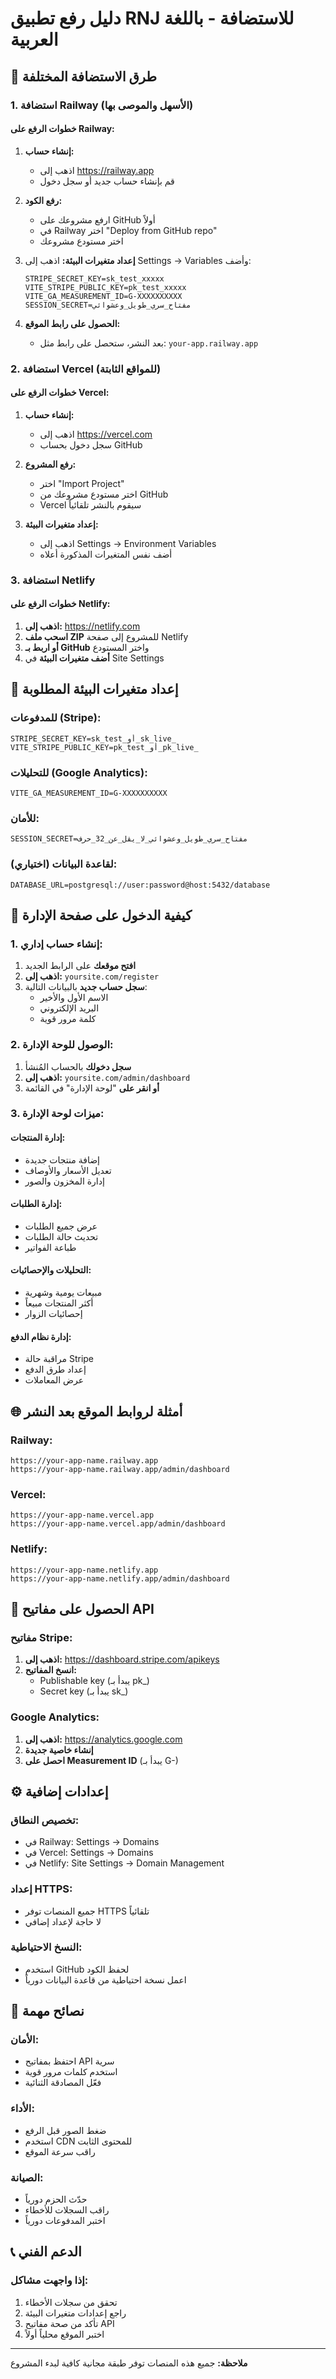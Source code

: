 # دليل رفع تطبيق RNJ للاستضافة - باللغة العربية

## 🚀 طرق الاستضافة المختلفة

### 1. استضافة Railway (الأسهل والموصى بها)

#### خطوات الرفع على Railway:
1. **إنشاء حساب:**
   - اذهب إلى https://railway.app
   - قم بإنشاء حساب جديد أو سجل دخول

2. **رفع الكود:**
   - ارفع مشروعك على GitHub أولاً
   - في Railway اختر "Deploy from GitHub repo"
   - اختر مستودع مشروعك

3. **إعداد متغيرات البيئة:**
   اذهب إلى Settings → Variables وأضف:
   ```
   STRIPE_SECRET_KEY=sk_test_xxxxx
   VITE_STRIPE_PUBLIC_KEY=pk_test_xxxxx
   VITE_GA_MEASUREMENT_ID=G-XXXXXXXXXX
   SESSION_SECRET=مفتاح_سري_طويل_وعشوائي
   ```

4. **الحصول على رابط الموقع:**
   - بعد النشر، ستحصل على رابط مثل: `your-app.railway.app`

### 2. استضافة Vercel (للمواقع الثابتة)

#### خطوات الرفع على Vercel:
1. **إنشاء حساب:**
   - اذهب إلى https://vercel.com
   - سجل دخول بحساب GitHub

2. **رفع المشروع:**
   - اختر "Import Project"
   - اختر مستودع مشروعك من GitHub
   - Vercel سيقوم بالنشر تلقائياً

3. **إعداد متغيرات البيئة:**
   - اذهب إلى Settings → Environment Variables
   - أضف نفس المتغيرات المذكورة أعلاه

### 3. استضافة Netlify

#### خطوات الرفع على Netlify:
1. **اذهب إلى:** https://netlify.com
2. **اسحب ملف ZIP** للمشروع إلى صفحة Netlify
3. **أو اربط بـ GitHub** واختر المستودع
4. **أضف متغيرات البيئة** في Site Settings

## 🔧 إعداد متغيرات البيئة المطلوبة

### للمدفوعات (Stripe):
```
STRIPE_SECRET_KEY=sk_test_أو_sk_live_
VITE_STRIPE_PUBLIC_KEY=pk_test_أو_pk_live_
```

### للتحليلات (Google Analytics):
```
VITE_GA_MEASUREMENT_ID=G-XXXXXXXXXX
```

### للأمان:
```
SESSION_SECRET=مفتاح_سري_طويل_وعشوائي_لا_يقل_عن_32_حرف
```

### لقاعدة البيانات (اختياري):
```
DATABASE_URL=postgresql://user:password@host:5432/database
```

## 👤 كيفية الدخول على صفحة الإدارة

### 1. إنشاء حساب إداري:
1. **افتح موقعك** على الرابط الجديد
2. **اذهب إلى:** `yoursite.com/register`
3. **سجل حساب جديد** بالبيانات التالية:
   - الاسم الأول والأخير
   - البريد الإلكتروني
   - كلمة مرور قوية

### 2. الوصول للوحة الإدارة:
1. **سجل دخولك** بالحساب المُنشأ
2. **اذهب إلى:** `yoursite.com/admin/dashboard`
3. **أو انقر على** "لوحة الإدارة" في القائمة

### 3. ميزات لوحة الإدارة:

#### إدارة المنتجات:
- إضافة منتجات جديدة
- تعديل الأسعار والأوصاف
- إدارة المخزون والصور

#### إدارة الطلبات:
- عرض جميع الطلبات
- تحديث حالة الطلبات
- طباعة الفواتير

#### التحليلات والإحصائيات:
- مبيعات يومية وشهرية
- أكثر المنتجات مبيعاً
- إحصائيات الزوار

#### إدارة نظام الدفع:
- مراقبة حالة Stripe
- إعداد طرق الدفع
- عرض المعاملات

## 🌐 أمثلة لروابط الموقع بعد النشر

### Railway:
```
https://your-app-name.railway.app
https://your-app-name.railway.app/admin/dashboard
```

### Vercel:
```
https://your-app-name.vercel.app
https://your-app-name.vercel.app/admin/dashboard
```

### Netlify:
```
https://your-app-name.netlify.app
https://your-app-name.netlify.app/admin/dashboard
```

## 🔑 الحصول على مفاتيح API

### مفاتيح Stripe:
1. **اذهب إلى:** https://dashboard.stripe.com/apikeys
2. **انسخ المفاتيح:**
   - Publishable key (يبدأ بـ pk_)
   - Secret key (يبدأ بـ sk_)

### Google Analytics:
1. **اذهب إلى:** https://analytics.google.com
2. **إنشاء خاصية جديدة**
3. **احصل على Measurement ID** (يبدأ بـ G-)

## ⚙️ إعدادات إضافية

### تخصيص النطاق:
- في Railway: Settings → Domains
- في Vercel: Settings → Domains
- في Netlify: Site Settings → Domain Management

### إعداد HTTPS:
- جميع المنصات توفر HTTPS تلقائياً
- لا حاجة لإعداد إضافي

### النسخ الاحتياطية:
- استخدم GitHub لحفظ الكود
- اعمل نسخة احتياطية من قاعدة البيانات دورياً

## 🚨 نصائح مهمة

### الأمان:
- احتفظ بمفاتيح API سرية
- استخدم كلمات مرور قوية
- فعّل المصادقة الثنائية

### الأداء:
- ضغط الصور قبل الرفع
- استخدم CDN للمحتوى الثابت
- راقب سرعة الموقع

### الصيانة:
- حدّث الحزم دورياً
- راقب السجلات للأخطاء
- اختبر المدفوعات دورياً

## 📞 الدعم الفني

### إذا واجهت مشاكل:
1. تحقق من سجلات الأخطاء
2. راجع إعدادات متغيرات البيئة
3. تأكد من صحة مفاتيح API
4. اختبر الموقع محلياً أولاً

---

**ملاحظة:** جميع هذه المنصات توفر طبقة مجانية كافية لبدء المشروع